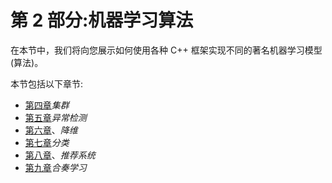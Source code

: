 # 第 2 部分:机器学习算法

在本节中，我们将向您展示如何使用各种 C++ 框架实现不同的著名机器学习模型(算法)。

本节包括以下章节:

*   [第四章](04.html)*集群*
*   [第五章](05.html)*异常检测*
*   [第六章](06.html)、*降维*
*   [第七章](07.html)*分类*
*   [第八章](08.html)、*推荐系统*
*   [第九章](09.html)*合奏学习*